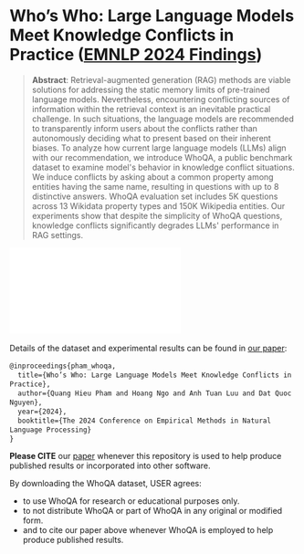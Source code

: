 # Who’s Who: Large Language Models Meet Knowledge Conflicts in Practice ([EMNLP 2024 Findings](https://2024.emnlp.org/program/accepted_findings/))


> **Abstract**: 
Retrieval-augmented generation (RAG) methods are viable solutions for addressing the static memory limits of pre-trained language models. Nevertheless, encountering conflicting sources of information within the retrieval context is an inevitable practical challenge. In such situations, the language models are recommended to transparently inform users about the conflicts rather than autonomously deciding what to present based on their inherent biases. To analyze how current large language models (LLMs) align with our recommendation, we introduce WhoQA, a public benchmark dataset to examine model's behavior in knowledge conflict situations. We induce conflicts by asking about a common property among entities having the same name, resulting in questions with up to 8 distinctive answers. WhoQA evaluation set includes 5K questions across 13 Wikidata property types and 150K Wikipedia entities. Our experiments show that despite the simplicity of WhoQA questions, knowledge conflicts significantly degrades LLMs' performance in RAG settings.

![overview](docs/conflict_demonstration_short.pdf)

Details of the dataset and experimental results can be found in [our paper]():
```bibtext
@inproceedings{pham_whoqa,
  title={Who’s Who: Large Language Models Meet Knowledge Conflicts in Practice},
  author={Quang Hieu Pham and Hoang Ngo and Anh Tuan Luu and Dat Quoc Nguyen},
  year={2024},
  booktitle={The 2024 Conference on Empirical Methods in Natural Language Processing}
}
```
**Please CITE** our [paper]() whenever this repository is used to help produce published results or incorporated into other software.

By downloading the WhoQA dataset, USER agrees:

* to use WhoQA for research or educational purposes only.
* to not distribute WhoQA or part of WhoQA in any original or modified form.
* and to cite our paper above whenever WhoQA is employed to help produce published results.